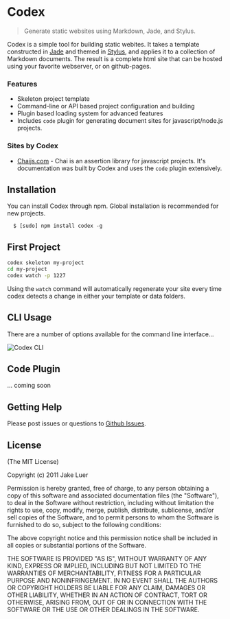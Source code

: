 # Codex

> Generate static websites using Markdown, Jade, and Stylus.

Codex is a simple tool for building static webites. It takes a template constructed in
[Jade](http://github.com/visionmedia/jade) and themed in [Stylus](http://github.com/learnboost/stylus),
and applies it to a collection of Markdown documents. The result is a complete html site
that can be hosted using your favorite webserver, or on github-pages. 

### Features

* Skeleton project template
* Command-line or API based project configuration and building
* Plugin based loading system for advanced features
* Includes `code` plugin for generating document sites for javascript/node.js projects.

### Sites by Codex

* [Chaijs.com](http://chaijs.com) - Chai is an assertion library for javascript projects. It's
documentation was built by Codex and uses the `code` plugin extensively.

## Installation

You can install Codex through npm. Global installation is recommended for new projects.

      $ [sudo] npm install codex -g

## First Project

```sh
codex skeleton my-project
cd my-project
codex watch -p 1227
```

Using the `watch` command will automatically regenerate your site every time codex detects
a change in either your template or data folders.

## CLI Usage

There are a number of options available for the command line interface...

![Codex CLI](http://f.cl.ly/items/06212s342p2G0d0l2v0p/codex-help.png)

## Code Plugin

... coming soon

## Getting Help

Please post issues or questions to [Github Issues](http://github.com/logicalparadox/codex/issues). 

## License

(The MIT License)

Copyright (c) 2011 Jake Luer

Permission is hereby granted, free of charge, to any person obtaining a copy
of this software and associated documentation files (the "Software"), to deal
in the Software without restriction, including without limitation the rights
to use, copy, modify, merge, publish, distribute, sublicense, and/or sell
copies of the Software, and to permit persons to whom the Software is
furnished to do so, subject to the following conditions:

The above copyright notice and this permission notice shall be included in
all copies or substantial portions of the Software.

THE SOFTWARE IS PROVIDED "AS IS", WITHOUT WARRANTY OF ANY KIND, EXPRESS OR
IMPLIED, INCLUDING BUT NOT LIMITED TO THE WARRANTIES OF MERCHANTABILITY,
FITNESS FOR A PARTICULAR PURPOSE AND NONINFRINGEMENT. IN NO EVENT SHALL THE
AUTHORS OR COPYRIGHT HOLDERS BE LIABLE FOR ANY CLAIM, DAMAGES OR OTHER
LIABILITY, WHETHER IN AN ACTION OF CONTRACT, TORT OR OTHERWISE, ARISING FROM,
OUT OF OR IN CONNECTION WITH THE SOFTWARE OR THE USE OR OTHER DEALINGS IN
THE SOFTWARE.
